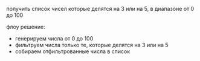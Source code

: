 получить список чисел которые делятся на 3 или на 5, в диапазоне от 0 до 100

флоу решение:
- генерируем числа от 0 до 100
- фильтруем числа только те, которые делятся на 3 или на 5
- собираем отфильтрованные числа в список 
